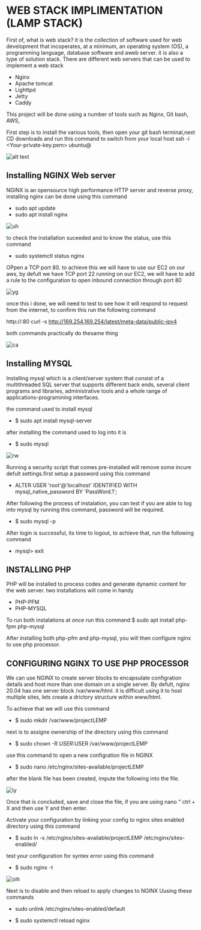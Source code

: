 # WEB STACK IMPLIMENTATION (LAMP STACK)

First of, what is web stack? it is the collection of software used for web development that incoperates, at a minimum, an operating system (OS), a programming language, database software and aweb server. it is also a type of solution stack.
There are different web servers that can be used to implement a web stack
  - Nginx
  - Apache tomcat
  - Lighttpd
  - Jetty
  - Caddy

This project will be done using a number of tools such as 
Nginx, Git bash, AWS,

First step is to install the various tools, then open your git bash terminal,next CD downloads and run this command to switch from your local host
ssh -i <Your-private-key.pem> ubuntu@<EC2-Public-IP-address>

![alt text](images/mintty_qtj0k0IJBc.png)

## Installing NGINX Web server

NGINX is an opensource high performance HTTP server and reverse proxy, installing nginx can be done using this command

- sudo apt update
- sudo apt install nginx

![uh](images/msedge_fXWsgW2oqG.png)

to check the installation suceeded and to know the status, use this command
- sudo systemctl status nginx

OPpen a TCP port 80. to achieve this we will have to use our EC2 on our aws, by defult we have TCP port 22 running on our EC2, we will have to add a rule to the configuration to open inbound connection through port 80

![yg](images/msedge_n4CaW4ZqMR.png)

once this i done, we will need to test to see how it will respond to request from the internet,
to confirm this run the following command

http://<Public-IP-Address>:80
curl -s http://169.254.169.254/latest/meta-data/public-ipv4
 
both commands practically do thesame thing

![ca](images/msedge_1ubHnzbpCA.png)

## Installing MYSQL

Installing mysql which is a client/server system that consist of a multithreaded SQL server that supports different back ends, several client programs and libraries, administrative tools and a whole range of applications-programining interfaces.

the command used to install mysql
- $ sudo apt install mysql-server

after installing the command used to log into it is
- $ sudo mysql

![rw](images/msedge_IRqIWLZQRW.png)

Running a security script that comes pre-installed will remove some incure defult settings.first setup a password using this command
- ALTER USER 'root'@'localhost' IDENTIFIED WITH mysql_native_password BY 'PassWord.1';

After following the process of instalation, you can test if you are able to log into mysql by running this command, password will be required.
- $ sudo mysql -p

After login is successful, its time to logout, to achieve that, run the following command 
- mysql> exit

## INSTALLING PHP

PHP will be installed to process codes and generate dynamic content for the web server. two installations will come in handy 
 - PHP-PFM
 - PHP-MYSQL

 To run both instalations at once run this command
 $ sudo apt install php-fpm php-mysql

After installing both php-pfm and php-mysql, you will then configure nginx to use php processor.

## CONFIGURING NGINX TO USE PHP PROCESSOR

We can use NGINX to create server blocks to encapsulate configration details and host more than one domain on a single server. By defult, nginx 20.04 has one server block /var/www/html. it is difficult using it to host multiple sites, lets create a drictory structure within www/html.

To achieve that we will use this command
 - $ sudo mkdir /var/www/projectLEMP

next is to assigne ownership of the directory using this command
 - $ sudo chown -R $USER:$USER /var/www/projectLEMP

use this command to open a new configration file in NGINX
 - $ sudo nano /etc/nginx/sites-available/projectLEMP

after the blank file has been created, impute the following into the file.

![iy](images/msedge_1osuMKVSjH.png)

Once that is concluded, save and close the file, if you are using nano " ctrl + X and then use Y and then enter.

Activate your configuration by linking your config to nginx sites enabled directory using this command
- $ sudo ln -s /etc/nginx/sites-available/projectLEMP /etc/nginx/sites-enabled/

test your configuration for syntex error using this command
 - $ sudo nginx -t

![oih](images/mintty_1rZtvzh5EZ.png)

Next is to disable and then reload to apply changes to NGINX Uusing these commands
 - sudo unlink /etc/nginx/sites-enabled/default

 - $ sudo systemctl reload nginx






